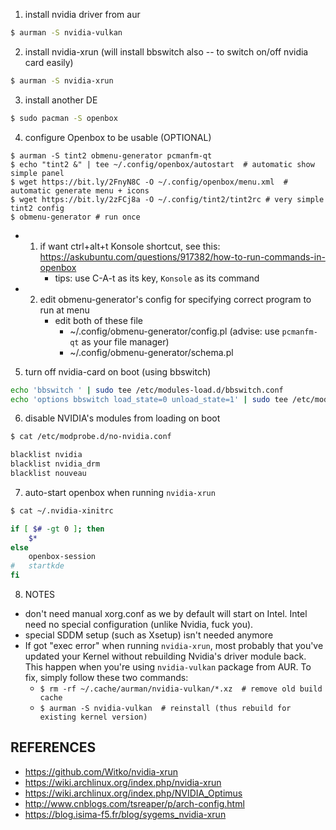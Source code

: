 

1) install nvidia driver from aur

```bash
$ aurman -S nvidia-vulkan
```

2) install nvidia-xrun (will install bbswitch also -- to switch on/off nvidia card easily)

```bash
$ aurman -S nvidia-xrun
```

3) install another DE

```bash
$ sudo pacman -S openbox 
```

4) configure Openbox to be usable (OPTIONAL)
```
$ aurman -S tint2 obmenu-generator pcmanfm-qt
$ echo "tint2 &" | tee ~/.config/openbox/autostart  # automatic show simple panel
$ wget https://bit.ly/2FnyN8C -O ~/.config/openbox/menu.xml  # automatic generate menu + icons
$ wget https://bit.ly/2zFCj8a -O ~/.config/tint2/tint2rc # very simple tint2 config
$ obmenu-generator # run once
```

- 1) if want ctrl+alt+t Konsole shortcut, see this: https://askubuntu.com/questions/917382/how-to-run-commands-in-openbox
     - tips: use C-A-t as its key, `Konsole` as its command

- 2) edit obmenu-generator's config for specifying correct program to run at menu
     - edit both of these file
        - ~/.config/obmenu-generator/config.pl  (advise: use `pcmanfm-qt` as your file manager)
        - ~/.config/obmenu-generator/schema.pl

5) turn off nvidia-card on boot (using bbswitch)

```bash
echo 'bbswitch ' | sudo tee /etc/modules-load.d/bbswitch.conf
echo 'options bbswitch load_state=0 unload_state=1' | sudo tee /etc/modprobe.d/bbswitch.conf
```

6) disable NVIDIA's modules from loading on boot

```bash
$ cat /etc/modprobe.d/no-nvidia.conf

blacklist nvidia 
blacklist nvidia_drm 
blacklist nouveau
```

7) auto-start openbox when running `nvidia-xrun`

```bash
$ cat ~/.nvidia-xinitrc

if [ $# -gt 0 ]; then
    $*
else
    openbox-session
#   startkde
fi
```

8) NOTES

- don't need manual xorg.conf as we by default will start on Intel. Intel need no special configuration (unlike Nvidia, fuck you).
- special SDDM setup (such as Xsetup) isn't needed anymore
- If got "exec error" when running `nvidia-xrun`, most probably that you've updated your Kernel without rebuilding Nvidia's driver module back. This happen when you're using `nvidia-vulkan` package from AUR. To fix, simply follow these two commands:
    - `$ rm -rf ~/.cache/aurman/nvidia-vulkan/*.xz  # remove old build cache`
    - `$ aurman -S nvidia-vulkan  # reinstall (thus rebuild for existing kernel version)`

## REFERENCES
* https://github.com/Witko/nvidia-xrun 
* https://wiki.archlinux.org/index.php/nvidia-xrun 
* https://wiki.archlinux.org/index.php/NVIDIA_Optimus 
* http://www.cnblogs.com/tsreaper/p/arch-config.html 
* https://blog.isima-f5.fr/blog/sygems_nvidia-xrun
